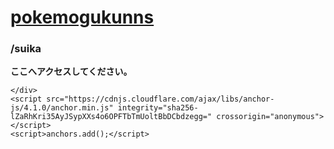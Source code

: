 <html lang="en-US"><head>
    <meta charset="UTF-8">
    <meta http-equiv="X-UA-Compatible" content="IE=edge">
    <meta name="viewport" content="width=device-width, initial-scale=1">
 
<!-- Begin Jekyll SEO tag v2.8.0 -->
<title>/suika | pokemogukunns</title>
<meta name="generator" content="Jekyll v3.10.0">
<meta property="og:title" content="/suika">
<meta property="og:locale" content="en_US">
<link rel="canonical" href="https://pokemogukunns.github.io/">
<meta property="og:url" content="https://pokemogukunns.github.io/">
<meta property="og:site_name" content="pokemogukunns">
<meta property="og:type" content="website">
<meta name="twitter:card" content="summary">
<meta property="twitter:title" content="/suika">
    <style class="anchorjs"></style>
    <link rel="stylesheet" href="/assets/css/style.css?v=2a66d85a561306639835b23eda5d8437fd842f93">
  </head>
  <body>
    <div class="container-lg px-3 my-5 markdown-body">
      <h1><a href="https://pokemogukunns.github.io/">pokemogukunns</a></h1>
<h3 id="suika">/suika<a class="anchorjs-link " href="/suika" aria-label="Anchor" data-anchorjs-icon="" style="font-style: normal; font-variant-caps: normal; font-weight: normal; font-stretch: normal; font-size: 1em; line-height: 1; font-family: anchorjs-icons; font-size-adjust: none; font-kerning: auto; font-variant-alternates: normal; font-variant-ligatures: normal; font-variant-numeric: normal; font-variant-east-asian: normal; font-variant-position: normal; font-variant-emoji: normal; font-feature-settings: normal; font-optical-sizing: auto; font-variation-settings: normal; padding-left: 0.375em;"></a>
</h3>
<p><strong>ここへアクセスしてください。</strong></p>
 
 
 
      
    </div>
    <script src="https://cdnjs.cloudflare.com/ajax/libs/anchor-js/4.1.0/anchor.min.js" integrity="sha256-lZaRhKri35AyJSypXXs4o6OPFTbTmUoltBbDCbdzegg=" crossorigin="anonymous"></script>
    <script>anchors.add();</script>
  
 
</body></html>
